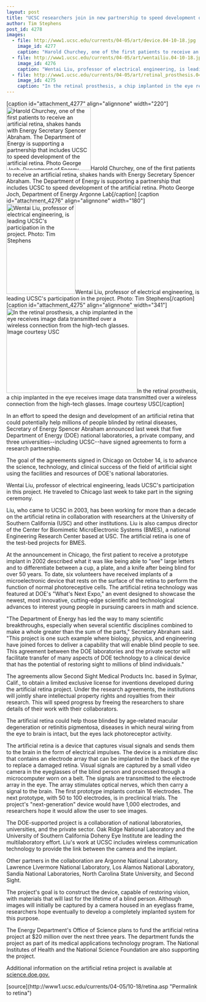 ```yaml
---
layout: post
title: "UCSC researchers join in new partnership to speed development of an 'artificial retina' to restore sight"
author: Tim Stephens
post_id: 4278
images:
  - file: http://www1.ucsc.edu/currents/04-05/art/device.04-10-18.jpg
    image_id: 4277
    caption: "Harold Churchey, one of the first patients to receive an artificial retina, shakes hands with Energy Secretary Spencer Abraham. The Department of Energy is supporting a partnership that includes UCSC to speed development of the artificial retina. Photo George Joch, Department of Energy Argonne Lab"
  - file: http://www1.ucsc.edu/currents/04-05/art/wentailiu.04-10-18.jpg
    image_id: 4276
    caption: "Wentai Liu, professor of electrical engineering, is leading UCSC's participation in the project. Photo: Tim Stephens"
  - file: http://www1.ucsc.edu/currents/04-05/art/retinal_prosthesis.04-10-18.jpg
    image_id: 4275
    caption: "In the retinal prosthesis, a chip implanted in the eye receives image data transmitted over a wireless connection from the high-tech glasses. Image courtesy USC"
---
```


[caption id="attachment_4277" align="alignnone" width="220"]<a href="http://localhost/mysite/wp-content/uploads/2004/10/device.04-10-18.jpg"><img class="size-full wp-image-4277" src="http://localhost/mysite/wp-content/uploads/2004/10/device.04-10-18.jpg" alt="Harold Churchey, one of the first patients to receive an artificial retina, shakes hands with Energy Secretary Spencer Abraham. The Department of Energy is supporting a partnership that includes UCSC to speed development of the artificial retina. Photo George Joch, Department of Energy Argonne Lab" width="220" height="165" /></a>Harold Churchey, one of the first patients to receive an artificial retina, shakes hands with Energy Secretary Spencer Abraham. The Department of Energy is supporting a partnership that includes UCSC to speed development of the artificial retina. Photo George Joch, Department of Energy Argonne Lab[/caption]
[caption id="attachment_4276" align="alignnone" width="180"]<a href="http://localhost/mysite/wp-content/uploads/2004/10/wentailiu.04-10-18.jpg"><img class="size-full wp-image-4276" src="http://localhost/mysite/wp-content/uploads/2004/10/wentailiu.04-10-18.jpg" alt="Wentai Liu, professor of electrical engineering, is leading UCSC's participation in the project. Photo: Tim Stephens" width="180" height="235" /></a>Wentai Liu, professor of electrical engineering, is leading UCSC's participation in the project. Photo: Tim Stephens[/caption]
[caption id="attachment_4275" align="alignnone" width="341"]<a href="http://localhost/mysite/wp-content/uploads/2004/10/retinal_prosthesis.04-10-18.jpg"><img class="size-full wp-image-4275" src="http://localhost/mysite/wp-content/uploads/2004/10/retinal_prosthesis.04-10-18.jpg" alt="In the retinal prosthesis, a chip implanted in the eye receives image data transmitted over a wireless connection from the high-tech glasses. Image courtesy USC" width="341" height="221" /></a>In the retinal prosthesis, a chip implanted in the eye receives image data transmitted over a wireless connection from the high-tech glasses. Image courtesy USC[/caption]
<a name="content" id="content"></a>
<p>
  In an effort to speed the design and development of an artificial retina that could potentially help millions of people blinded by retinal diseases, Secretary of Energy Spencer Abraham announced last week that five Department of Energy (DOE) national laboratories, a private company, and three universities--including UCSC--have signed agreements to form a research partnership.
</p>
<p>
  The goal of the agreements signed in Chicago on October 14, is to advance the science, technology, and clinical success of the field of artificial sight using the facilities and resources of DOE's national laboratories.
</p>
<p>
  Wentai Liu, professor of electrical engineering, leads UCSC's participation in this project. He traveled to Chicago last week to take part in the signing ceremony.
</p>
<p>
  Liu, who came to UCSC in 2003, has been working for more than a decade on the artificial retina in collaboration with researchers at the University of Southern California (USC) and other institutions. Liu is also campus director of the Center for Biomimetic MicroElectronic Systems (BMES), a national Engineering Research Center based at USC. The artificial retina is one of the test-bed projects for BMES.
</p>
<p>
  At the announcement in Chicago, the first patient to receive a prototype implant in 2002 described what it was like being able to "see" large letters and to differentiate between a cup, a plate, and a knife after being blind for over 50 years. To date, six volunteers have received implants of a microelectronic device that rests on the surface of the retina to perform the function of normal photoreceptive cells. The artificial retina technology was featured at DOE's "What's Next Expo," an event designed to showcase the newest, most innovative, cutting-edge scientific and technological advances to interest young people in pursuing careers in math and science.
</p>
<p>
  "The Department of Energy has led the way to many scientific breakthroughs, especially when several scientific disciplines combined to make a whole greater than the sum of the parts," Secretary Abraham said. "This project is one such example where biology, physics, and engineering have joined forces to deliver a capability that will enable blind people to see. This agreement between the DOE laboratories and the private sector will facilitate transfer of many aspects of DOE technology to a clinical device that has the potential of restoring sight to millions of blind individuals."
</p>
<p>
  The agreements allow Second Sight Medical Products Inc. based in Sylmar, Calif., to obtain a limited exclusive license for inventions developed during the artificial retina project. Under the research agreements, the institutions will jointly share intellectual property rights and royalties from their research. This will speed progress by freeing the researchers to share details of their work with their collaborators.
</p>
<p>
  The artificial retina could help those blinded by age-related macular degeneration or retinitis pigmentosa, diseases in which neural wiring from the eye to brain is intact, but the eyes lack photoreceptor activity.
</p>
<p>
  The artificial retina is a device that captures visual signals and sends them to the brain in the form of electrical impulses. The device is a miniature disc that contains an electrode array that can be implanted in the back of the eye to replace a damaged retina. Visual signals are captured by a small video camera in the eyeglasses of the blind person and processed through a microcomputer worn on a belt. The signals are transmitted to the electrode array in the eye. The array stimulates optical nerves, which then carry a signal to the brain. The first prototype implants contain 16 electrodes. The next prototype, with 50 to 100 electrodes, is in preclinical trials. The project's "next-generation" device would have 1,000 electrodes, and researchers hope it would allow the user to see images.
</p>
<p>
  The DOE-supported project is a collaboration of national laboratories, universities, and the private sector. Oak Ridge National Laboratory and the University of Southern California Doheny Eye Institute are leading the multilaboratory effort. Liu's work at UCSC includes wireless communication technology to provide the link between the camera and the implant.
</p>
<p>
  Other partners in the collaboration are Argonne National Laboratory, Lawrence Livermore National Laboratory, Los Alamos National Laboratory, Sandia National Laboratories, North Carolina State University, and Second Sight.
</p>
<p>
  The project's goal is to construct the device, capable of restoring vision, with materials that will last for the lifetime of a blind person. Although images will initially be captured by a camera housed in an eyeglass frame, researchers hope eventually to develop a completely implanted system for this purpose.
</p>
<p>
  The Energy Department's Office of Science plans to fund the artificial retina project at $20 million over the next three years. The department funds the project as part of its medical applications technology program. The National Institutes of Health and the National Science Foundation are also supporting the project.
</p>
<p>
  Additional information on the artificial retina project is available at <a href="http://www.science.doe.gov">science.doe.gov.</a>
</p>
[source](http://www1.ucsc.edu/currents/04-05/10-18/retina.asp "Permalink to retina")
